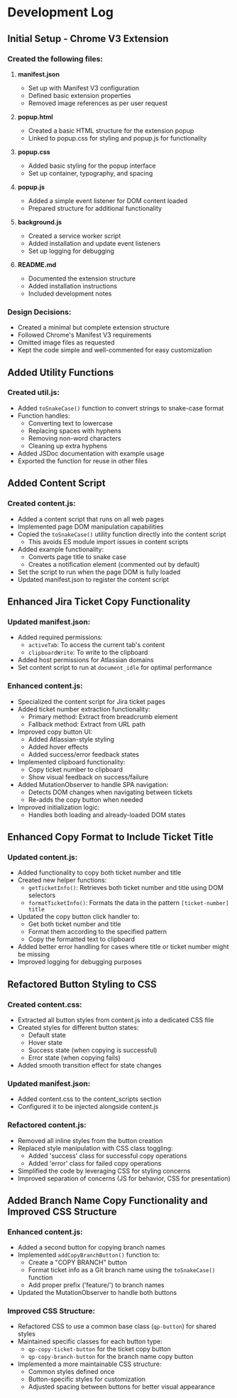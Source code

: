 # Development Log

## Initial Setup - Chrome V3 Extension

### Created the following files:

1. **manifest.json**
   - Set up with Manifest V3 configuration
   - Defined basic extension properties
   - Removed image references as per user request

2. **popup.html**
   - Created a basic HTML structure for the extension popup
   - Linked to popup.css for styling and popup.js for functionality

3. **popup.css**
   - Added basic styling for the popup interface
   - Set up container, typography, and spacing

4. **popup.js**
   - Added a simple event listener for DOM content loaded
   - Prepared structure for additional functionality

5. **background.js**
   - Created a service worker script
   - Added installation and update event listeners
   - Set up logging for debugging

6. **README.md**
   - Documented the extension structure
   - Added installation instructions
   - Included development notes

### Design Decisions:
- Created a minimal but complete extension structure
- Followed Chrome's Manifest V3 requirements
- Omitted image files as requested
- Kept the code simple and well-commented for easy customization

## Added Utility Functions

### Created util.js:
- Added `toSnakeCase()` function to convert strings to snake-case format
- Function handles:
  - Converting text to lowercase
  - Replacing spaces with hyphens
  - Removing non-word characters
  - Cleaning up extra hyphens
- Added JSDoc documentation with example usage
- Exported the function for reuse in other files

## Added Content Script

### Created content.js:
- Added a content script that runs on all web pages
- Implemented page DOM manipulation capabilities
- Copied the `toSnakeCase()` utility function directly into the content script
  - This avoids ES module import issues in content scripts
- Added example functionality:
  - Converts page title to snake case
  - Creates a notification element (commented out by default)
- Set the script to run when the page DOM is fully loaded
- Updated manifest.json to register the content script

## Enhanced Jira Ticket Copy Functionality

### Updated manifest.json:
- Added required permissions:
  - `activeTab`: To access the current tab's content
  - `clipboardWrite`: To write to the clipboard
- Added host permissions for Atlassian domains
- Set content script to run at `document_idle` for optimal performance

### Enhanced content.js:
- Specialized the content script for Jira ticket pages
- Added ticket number extraction functionality:
  - Primary method: Extract from breadcrumb element
  - Fallback method: Extract from URL path
- Improved copy button UI:
  - Added Atlassian-style styling
  - Added hover effects
  - Added success/error feedback states
- Implemented clipboard functionality:
  - Copy ticket number to clipboard
  - Show visual feedback on success/failure
- Added MutationObserver to handle SPA navigation:
  - Detects DOM changes when navigating between tickets
  - Re-adds the copy button when needed
- Improved initialization logic:
  - Handles both loading and already-loaded DOM states

## Enhanced Copy Format to Include Ticket Title

### Updated content.js:
- Added functionality to copy both ticket number and title
- Created new helper functions:
  - `getTicketInfo()`: Retrieves both ticket number and title using DOM selectors
  - `formatTicketInfo()`: Formats the data in the pattern `[ticket-number] title`
- Updated the copy button click handler to:
  - Get both ticket number and title
  - Format them according to the specified pattern
  - Copy the formatted text to clipboard
- Added better error handling for cases where title or ticket number might be missing
- Improved logging for debugging purposes

## Refactored Button Styling to CSS

### Created content.css:
- Extracted all button styles from content.js into a dedicated CSS file
- Created styles for different button states:
  - Default state
  - Hover state
  - Success state (when copying is successful)
  - Error state (when copying fails)
- Added smooth transition effect for state changes

### Updated manifest.json:
- Added content.css to the content_scripts section
- Configured it to be injected alongside content.js

### Refactored content.js:
- Removed all inline styles from the button creation
- Replaced style manipulation with CSS class toggling:
  - Added 'success' class for successful copy operations
  - Added 'error' class for failed copy operations
- Simplified the code by leveraging CSS for styling concerns
- Improved separation of concerns (JS for behavior, CSS for presentation)

## Added Branch Name Copy Functionality and Improved CSS Structure

### Enhanced content.js:
- Added a second button for copying branch names
- Implemented `addCopyBranchButton()` function to:
  - Create a "COPY BRANCH" button
  - Format ticket info as a Git branch name using the `toSnakeCase()` function
  - Add proper prefix ('feature/') to branch names
- Updated the MutationObserver to handle both buttons

### Improved CSS Structure:
- Refactored CSS to use a common base class (`qp-button`) for shared styles
- Maintained specific classes for each button type:
  - `qp-copy-ticket-button` for the ticket copy button
  - `qp-copy-branch-button` for the branch name copy button
- Implemented a more maintainable CSS structure:
  - Common styles defined once
  - Button-specific styles for customization
  - Adjusted spacing between buttons for better visual appearance 